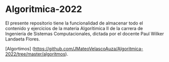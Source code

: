# Algoritmica-2022
El presente repositorio tiene la funcionalidad de almacenar todo el contenido y ejercicios de la materia Algorítimica II de la carrera de Ingeniería de Sistemas Computacionales, dictada por el docente Paul Wilker Landaeta Flores.

[Algortimos] (https://github.com/JMateoVelascoAuza/Algoritmica-2022/tree/master/algoritmos).
